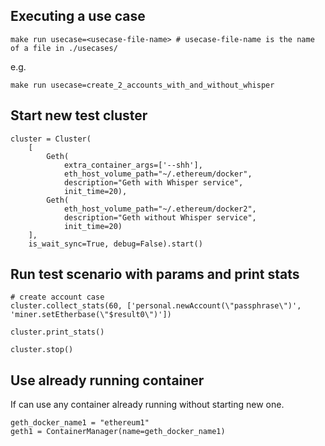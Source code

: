 ## Executing a use case

```shell
make run usecase=<usecase-file-name> # usecase-file-name is the name of a file in ./usecases/
```

e.g.
```shell
make run usecase=create_2_accounts_with_and_without_whisper
```

## Start new test cluster

```
cluster = Cluster(
    [
        Geth(
            extra_container_args=['--shh'],
            eth_host_volume_path="~/.ethereum/docker",
            description="Geth with Whisper service",
            init_time=20),
        Geth(
            eth_host_volume_path="~/.ethereum/docker2",
            description="Geth without Whisper service",
            init_time=20)
    ],
    is_wait_sync=True, debug=False).start()
```


## Run test scenario with params and print stats

```
# create account case
cluster.collect_stats(60, ['personal.newAccount(\"passphrase\")', 'miner.setEtherbase(\"$result0\")'])

cluster.print_stats()

cluster.stop()
```

## Use already running container
If can use any container already running without starting new one.

```
geth_docker_name1 = "ethereum1"
geth1 = ContainerManager(name=geth_docker_name1)
```
